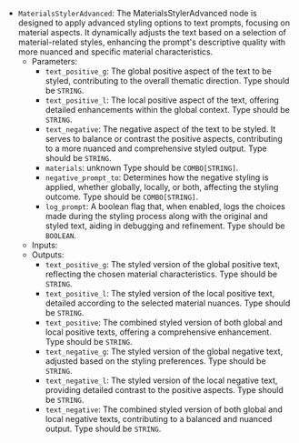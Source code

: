 - `MaterialsStylerAdvanced`: The MaterialsStylerAdvanced node is designed to apply advanced styling options to text prompts, focusing on material aspects. It dynamically adjusts the text based on a selection of material-related styles, enhancing the prompt's descriptive quality with more nuanced and specific material characteristics.
    - Parameters:
        - `text_positive_g`: The global positive aspect of the text to be styled, contributing to the overall thematic direction. Type should be `STRING`.
        - `text_positive_l`: The local positive aspect of the text, offering detailed enhancements within the global context. Type should be `STRING`.
        - `text_negative`: The negative aspect of the text to be styled. It serves to balance or contrast the positive aspects, contributing to a more nuanced and comprehensive styled output. Type should be `STRING`.
        - `materials`: unknown Type should be `COMBO[STRING]`.
        - `negative_prompt_to`: Determines how the negative styling is applied, whether globally, locally, or both, affecting the styling outcome. Type should be `COMBO[STRING]`.
        - `log_prompt`: A boolean flag that, when enabled, logs the choices made during the styling process along with the original and styled text, aiding in debugging and refinement. Type should be `BOOLEAN`.
    - Inputs:
    - Outputs:
        - `text_positive_g`: The styled version of the global positive text, reflecting the chosen material characteristics. Type should be `STRING`.
        - `text_positive_l`: The styled version of the local positive text, detailed according to the selected material nuances. Type should be `STRING`.
        - `text_positive`: The combined styled version of both global and local positive texts, offering a comprehensive enhancement. Type should be `STRING`.
        - `text_negative_g`: The styled version of the global negative text, adjusted based on the styling preferences. Type should be `STRING`.
        - `text_negative_l`: The styled version of the local negative text, providing detailed contrast to the positive aspects. Type should be `STRING`.
        - `text_negative`: The combined styled version of both global and local negative texts, contributing to a balanced and nuanced output. Type should be `STRING`.
